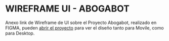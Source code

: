 <h1>WIREFRAME UI - ABOGABOT</h1>

<p>Anexo link de Wireframe de UI sobre el Proyecto Abogabot, realizado en FIGMA, pueden <a href="https://www.figma.com/file/cfo2idycNrsv3vD3PdD9cH/Abogabot-App?node-id=0%3A1" target="blank">abrir el proyecto</a> para ver el diseño tanto para Movile, como para Desktop.</p>
